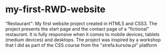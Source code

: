 # my-first-RWD-website
"Restaurant": My first website project created in HTML5 and CSS3. The project presents the start page and the contact page of a "fictional" restaurant. It is fully responsive when it comes to mobile devices, tablets (medium devices) and desktops. The project was inspired by a workshop that I did as part of the CSS course from the "strefa.kursów.pl" platform
